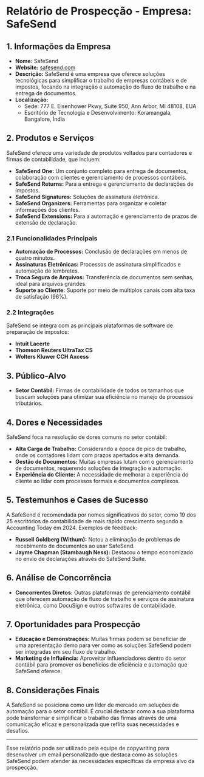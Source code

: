 # Relatório de Prospecção - Empresa: SafeSend

## 1. Informações da Empresa
- **Nome:** SafeSend
- **Website:** [safesend.com](http://www.safesend.com)
- **Descrição:** SafeSend é uma empresa que oferece soluções tecnológicas para simplificar o trabalho de empresas contábeis e de impostos, focando na integração e automação do fluxo de trabalho e na entrega de documentos.  
- **Localização:** 
  - Sede: 777 E. Eisenhower Pkwy, Suite 950, Ann Arbor, MI 48108, EUA
  - Escritório de Tecnologia e Desenvolvimento: Koramangala, Bangalore, Índia

## 2. Produtos e Serviços
SafeSend oferece uma variedade de produtos voltados para contadores e firmas de contabilidade, que incluem:
- **SafeSend One:** Um conjunto completo para entrega de documentos, colaboração com clientes e gerenciamento de processos contábeis.
- **SafeSend Returns:** Para a entrega e gerenciamento de declarações de impostos.
- **SafeSend Signatures:** Soluções de assinatura eletrônica.
- **SafeSend Organizers:** Ferramentas para organizar e coletar informações dos clientes.
- **SafeSend Extensions:** Para a automação e gerenciamento de prazos de extensão de declaração.

### 2.1 Funcionalidades Principais
- **Automação de Processos:** Conclusão de declarações em menos de quatro minutos.
- **Assinaturas Eletrônicas:** Processos de assinatura simplificados e automação de lembretes.
- **Troca Segura de Arquivos:** Transferência de documentos sem senhas, ideal para arquivos grandes.
- **Suporte ao Cliente:** Suporte por meio de múltiplos canais com alta taxa de satisfação (96%).

### 2.2 Integrações
SafeSend se integra com as principais plataformas de software de preparação de impostos:
- **Intuit Lacerte**
- **Thomson Reuters UltraTax CS**
- **Wolters Kluwer CCH Axcess**

## 3. Público-Alvo
- **Setor Contábil:** Firmas de contabilidade de todos os tamanhos que buscam soluções para otimizar sua eficiência no manejo de processos tributários.
  
## 4. Dores e Necessidades
SafeSend foca na resolução de dores comuns no setor contábil:
- **Alta Carga de Trabalho:** Considerando a época de pico de trabalho, onde os contadores lidam com prazos apertados e alta demanda.
- **Gestão de Documentos:** Muitas empresas lutam com o gerenciamento de documentos, requerendo soluções de integração e automação.
- **Experiência do Cliente:** A necessidade de melhorar a experiência do cliente ao lidar com processos formais e documentos complexos.

## 5. Testemunhos e Cases de Sucesso
A SafeSend é recomendada por nomes significativos do setor, como 19 dos 25 escritórios de contabilidade de mais rápido crescimento segundo a Accounting Today em 2024. Exemplos de feedback:
- **Russell Goldberg (Withum):** Notou a eliminação de problemas de recebimento de documentos ao usar SafeSend.
- **Jayme Chapman (Stambaugh Ness):** Destacou o tempo economizado no envio de declarações através do SafeSend Suite.

## 6. Análise de Concorrência
- **Concorrentes Diretos:** Outras plataformas de gerenciamento contábil que oferecem automação de fluxo de trabalho e serviços de assinatura eletrônica, como DocuSign e outros softwares de contabilidade.
  
## 7. Oportunidades para Prospecção
- **Educação e Demonstrações:** Muitas firmas podem se beneficiar de uma apresentação demo para ver como as soluções SafeSend podem ser integradas em seu fluxo de trabalho.
- **Marketing de Influência:** Aproveitar influenciadores dentro do setor contábil para promover os benefícios de eficiência e automação que SafeSend oferece.

## 8. Considerações Finais
A SafeSend se posiciona como um líder de mercado em soluções de automação para o setor contábil. É crucial destacar como a sua plataforma pode transformar e simplificar o trabalho das firmas através de uma comunicação eficaz e personalizada que reflita suas necessidades e desafios.

---

Esse relatório pode ser utilizado pela equipe de copywriting para desenvolver um email personalizado que destaca como as soluções SafeSend podem atender às necessidades específicas da empresa alvo da prospecção.